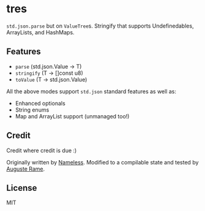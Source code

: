 # tres

`std.json.parse` but on `ValueTree`s. Stringify that supports Undefinedables, ArrayLists, and HashMaps.

## Features

- `parse` (std.json.Value -> T)
- `stringify` (T -> []const u8)
- `toValue` (T -> std.json.Value)

All the above modes support `std.json` standard features as well as:
- Enhanced optionals
- String enums
- Map and ArrayList support (unmanaged too!)

## Credit

Credit where credit is due :)

Originally written by [Nameless](https://github.com/truemedian). Modified to a compilable state and tested by [Auguste Rame](https://github.com/SuperAuguste).

## License

MIT
